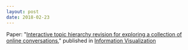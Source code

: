 ```yaml
---
layout: post
date: 2018-02-23
---
```


Paper: "[Interactive topic hierarchy revision for exploring a collection of online conversations](http://journals.sagepub.com/doi/10.1177/1473871618757228)," published in [Information Visualization](http://journals.sagepub.com/home/ivi)